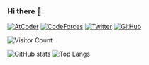 ### Hi there 👋

[![AtCoder](https://img.shields.io/endpoint?url=https%3A%2F%2Fatcoder-badges.now.sh%2Fapi%2Fatcoder%2Fjson%2FTyson8331)](https://atcoder.jp/users/Tyson8331)
[![CodeForces](https://img.shields.io/endpoint?url=https%3A%2F%2Fatcoder-badges.now.sh%2Fapi%2Fcodeforces%2Fjson%2FTyson8331)](https://codeforces.com/profile/Tyson8331)
[![Twitter](https://img.shields.io/twitter/follow/penguin8331?style=social)](https://twitter.com/penguin8331)
[![GitHub](https://img.shields.io/github/followers/penguin8331.svg?style=social&label=Follow)](https://github.com/penguin8331?tab=followers)  

![Visitor Count](https://profile-counter.glitch.me/penguin8331/count.svg)  

![GitHub stats](https://github-readme-stats.vercel.app/api?username=penguin8331&show_icons=true)
![Top Langs](https://github-readme-stats.vercel.app/api/top-langs/?username=penguin8331&theme=light&layout=compact)
